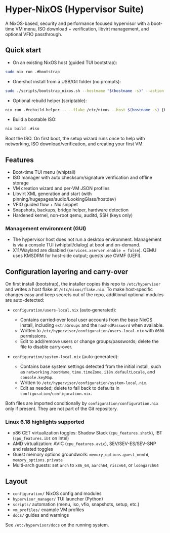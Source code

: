 # Hyper-NixOS (Hypervisor Suite)

A NixOS-based, security and performance focused hypervisor with a boot-time VM menu, ISO download + verification, libvirt management, and optional VFIO passthrough.

## Quick start

- On an existing NixOS host (guided TUI bootstrap):
```bash
sudo nix run .#bootstrap
```

- One‑shot install from a USB/Git folder (no prompts):
```bash
sudo ./scripts/bootstrap_nixos.sh --hostname "$(hostname -s)" --action switch --source "$(pwd)"
```

- Optional rebuild helper (scriptable):
```bash
nix run .#rebuild-helper -- --flake /etc/nixos --host $(hostname -s) {build|test|switch}
```

- Build a bootable ISO:
```bash
nix build .#iso
```
Boot the ISO. On first boot, the setup wizard runs once to help with networking, ISO download/verification, and creating your first VM.

## Features
- Boot-time TUI menu (whiptail)
- ISO manager with auto checksum/signature verification and offline storage
- VM creation wizard and per-VM JSON profiles
- Libvirt XML generation and start (with pinning/hugepages/audio/LookingGlass/hostdev)
- VFIO guided flow + Nix snippet
- Snapshots, backups, bridge helper, hardware detection
- Hardened kernel, non-root qemu, auditd, SSH (keys only)

### Management environment (GUI)
- The hypervisor host does not run a desktop environment. Management is via a console TUI (whiptail/dialog) at boot and on-demand.
- X11/Wayland are disabled (`services.xserver.enable = false`). QEMU uses KMSDRM for host-side output; guests use OVMF (UEFI).

## Configuration layering and carry-over
On first install (bootstrap), the installer copies this repo to `/etc/hypervisor` and writes a host flake at `/etc/nixos/flake.nix`. To make host‑specific changes easy and keep secrets out of the repo, additional optional modules are auto-detected:

- `configuration/users-local.nix` (auto‑generated):
  - Contains carried‑over local user accounts from the base NixOS install, including `extraGroups` and the `hashedPassword` when available.
  - Written to `/etc/hypervisor/configuration/users-local.nix` with `0600` permissions.
  - Edit to add/remove users or change groups/passwords; delete the file to disable carry‑over.

- `configuration/system-local.nix` (auto‑generated):
  - Contains base system settings detected from the initial install, such as `networking.hostName`, `time.timeZone`, `i18n.defaultLocale`, and `console.keyMap`.
  - Written to `/etc/hypervisor/configuration/system-local.nix`.
  - Edit as needed; delete to fall back to defaults in `configuration/configuration.nix`.

Both files are imported conditionally by `configuration/configuration.nix` only if present. They are not part of the Git repository.

### Linux 6.18 highlights supported
- x86 CET virtualization toggles: Shadow Stack (`cpu_features.shstk`), IBT (`cpu_features.ibt` on Intel)
- AMD virtualization: AVIC (`cpu_features.avic`), SEV/SEV-ES/SEV-SNP and related toggles
- Guest memory options groundwork: `memory_options.guest_memfd`, `memory_options.private`
- Multi-arch guests: set `arch` to `x86_64`, `aarch64`, `riscv64`, or `loongarch64`

## Layout
- `configuration/` NixOS config and modules
- `hypervisor_manager/` TUI launcher (Python)
- `scripts/` automation (menu, iso, vfio, snapshots, setup, etc.)
- `vm_profiles/` example VM profiles
- `docs/` guides and warnings

See `/etc/hypervisor/docs` on the running system.
